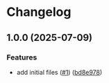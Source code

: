 # Changelog

## 1.0.0 (2025-07-09)


### Features

* add initial files ([#1](https://github.com/CloudNationHQ/terraform-infoblox-allocation/issues/1)) ([bd8e978](https://github.com/CloudNationHQ/terraform-infoblox-allocation/commit/bd8e978c401f79bfad13d4432e6722d2c9dda8a5))
